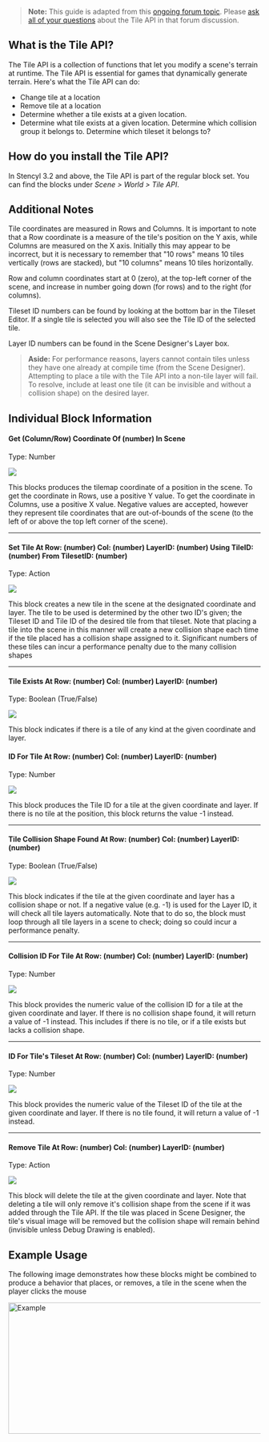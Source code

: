 > **Note:** This guide is adapted from this [ongoing forum topic](http://community.stencyl.com/index.php/topic,28260.0.html). Please [ask all of your questions](http://community.stencyl.com/index.php/topic,28260.0.html) about the Tile API in that forum discussion.
 

## What is the Tile API?

The Tile API is a collection of functions that let you modify a scene's terrain at runtime. The Tile API is essential for games that dynamically generate terrain. Here's what the Tile API can do:

* Change tile at a location
* Remove tile at a location
* Determine whether a tile exists at a given location.
* Determine what tile exists at a given location. Determine which collision group it belongs to. Determine which tileset it belongs to?
 

## How do you install the Tile API?

In Stencyl 3.2 and above, the Tile API is part of the regular block set. You can find the blocks under *Scene > World > Tile API*.

 
## Additional Notes

Tile coordinates are measured in Rows and Columns. It is important to note that a Row coordinate is a measure of the tile's position on the Y axis, while Columns are measured on the X axis. Initially this may appear to be incorrect, but it is necessary to remember that "10 rows" means 10 tiles vertically (rows are stacked), but "10 columns" means 10 tiles horizontally.

Row and column coordinates start at 0 (zero), at the top-left corner of the scene, and increase in number going down (for rows) and to the right (for columns).

Tileset ID numbers can be found by looking at the bottom bar in the Tileset Editor. If a single tile is selected you will also see the Tile ID of the selected tile.

Layer ID numbers can be found in the Scene Designer's Layer box.

> **Aside:** For performance reasons, layers cannot contain tiles unless they have one already at compile time (from the Scene Designer). Attempting to place a tile with the Tile API into a non-tile layer will fail. To resolve, include at least one tile (it can be invisible and without a collision shape) on the desired layer.


## Individual Block Information

#### Get (Column/Row) Coordinate Of (number) In Scene
Type: Number

![](http://i.imgur.com/PxUu5aE.png)

This blocks produces the tilemap coordinate of a position in the scene. To get the coordinate in Rows, use a positive Y value. To get the coordinate in Columns, use a positive X value. Negative values are accepted, however they represent tile coordinates that are out-of-bounds of the scene (to the left of or above the top left corner of the scene).

***

#### Set Tile At Row: (number) Col: (number) LayerID: (number) Using TileID: (number) From TilesetID: (number)
Type: Action

![](http://i.imgur.com/W68ENgo.png)

This block creates a new tile in the scene at the designated coordinate and layer. The tile to be used is determined by the other two ID's given; the Tileset ID and Tile ID of the desired tile from that tileset. Note that placing a tile into the scene in this manner will create a new collision shape each time if the tile placed has a collision shape assigned to it. Significant numbers of these tiles can incur a performance penalty due to the many collision shapes

***

#### Tile Exists At Row: (number) Col: (number) LayerID: (number)
Type: Boolean (True/False)

![](http://i.imgur.com/vRqXOyI.png)

This block indicates if there is a tile of any kind at the given coordinate and layer.


#### ID For Tile At Row: (number) Col: (number) LayerID: (number)
Type: Number

![](http://i.imgur.com/AvkCA8p.png)

This block produces the Tile ID for a tile at the given coordinate and layer. If there is no tile at the position, this block returns the value -1 instead.

***

#### Tile Collision Shape Found At Row: (number) Col: (number) LayerID: (number)
Type: Boolean (True/False)

![](http://i.imgur.com/XelTRZh.png)

This block indicates if the tile at the given coordinate and layer has a collision shape or not. If a negative value (e.g. -1) is used for the Layer ID, it will check all tile layers automatically. Note that to do so, the block must loop through all tile layers in a scene to check; doing so could incur a performance penalty.

***

#### Collision ID For Tile At Row: (number) Col: (number) LayerID: (number)
Type: Number

![](http://i.imgur.com/vg2cNQo.png)

This block provides the numeric value of the collision ID for a tile at the given coordinate and layer. If there is no collision shape found, it will return a value of -1 instead. This includes if there is no tile, or if a tile exists but lacks a collision shape.

***

#### ID For Tile's Tileset At Row: (number) Col: (number) LayerID: (number)
Type: Number

![](http://i.imgur.com/4RgsY5D.png)

This block provides the numeric value of the Tileset ID of the tile at the given coordinate and layer. If there is no tile found, it will return a value of -1 instead.

***

#### Remove Tile At Row: (number) Col: (number) LayerID: (number)
Type: Action

![](http://i.imgur.com/Nxind46.png)

This block will delete the tile at the given coordinate and layer. Note that deleting a tile will only remove it's collision shape from the scene if it was added through the Tile API. If the tile was placed in Scene Designer, the tile's visual image will be removed but the collision shape will remain behind (invisible unless Debug Drawing is enabled).


## Example Usage

The following image demonstrates how these blocks might be combined to produce a behavior that places, or removes, a tile in the scene when the player clicks the mouse

<a href="http://i.imgur.com/0U9dQ1Y.png"><img alt="Example" src="http://i.imgur.com/0U9dQ1Y.png" style="width: 800px; height: 262px;"></a>
